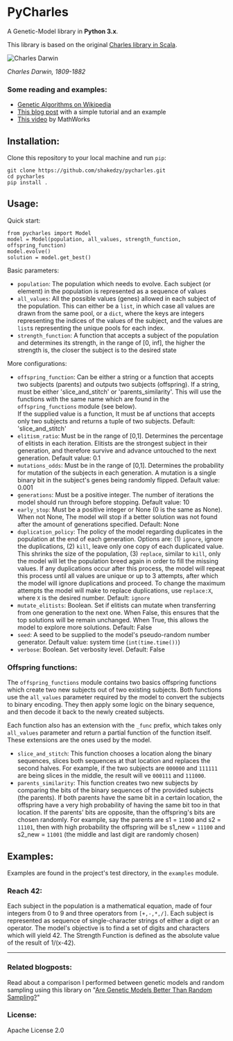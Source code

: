 # PyCharles
A Genetic-Model library in **Python 3.x**. 

This library is based on the original [Charles library in Scala](https://github.com/shakedzy/charles).

![Charles Darwin](https://i.guim.co.uk/img/media/83381c9b4b97c3eefd1c6f67cd32f819e22fab80/60_206_3398_4246/master/3398.jpg?w=300&q=55&auto=format&usm=12&fit=max&s=d3ece4b003774449dc14053a243597a9)

_Charles Darwin, 1809-1882_

### Some reading and examples:
* [Genetic Algorithms on Wikipedia](https://en.wikipedia.org/wiki/Genetic_algorithm)
* [This blog post](https://burakkanber.com/blog/machine-learning-genetic-algorithms-part-1-javascript/) with a simple tutorial and an example
* [This video](https://www.mathworks.com/videos/what-is-a-genetic-algorithm-100904.html) by MathWorks

## Installation:
Clone this repository to your local machine and run `pip`:
```
git clone https://github.com/shakedzy/pycharles.git
cd pycharles
pip install .
```

## Usage:
Quick start:
```
from pycharles import Model
model = Model(population, all_values, strength_function, offspring_function)
model.evolve()
solution = model.get_best()
```
Basic parameters:
* `population`: The population which needs to evolve. Each subject (or element) in the
 population is represented as a sequence of values
* `all_values`: All the possible values (genes) allowed in each subject of the population. This can either
be a `list`, in which case all values are drawn from the same pool, or a `dict`, where the keys are integers
representing the indices of the values of the subject, and the values are `list`s representing the unique 
pools for each index.
* `strength_function`: A function that accepts a subject of the population and determines 
 its strength, in the range of [0, inf], the higher the strength is, the closer the subject is to the 
 desired state

More configurations:
* `offspring_function`: Can be either a string or a function that accepts two subjects (parents) 
 and outputs two subjects (offspring). If a string, must be either 'slice_and_stitch' or 'parents_similarity'.
 This will use the functions with the same name which are found in the `offspring_functions` module (see below).  
 If the supplied value is a function, It must be af unctions that accepts only two subjects and returns a tuple of
 two subjects. Default: 'slice_and_stitch'
* `elitism_ratio`: Must be in the range of [0,1]. Determines the percentage of elitists in each 
 iteration. Elitists are the strongest subject in their generation, and therefore survive and advance 
 untouched to the next generation. Default value: 0.1
* `mutations_odds`: Must be in the range of [0,1]. Determines the probability for mutation of 
 the subjects in each generation. A mutation is a single binary bit in the subject's genes being randomly
 flipped. Default value: 0.001 
* `generations`: Must be a positive integer. The number of iterations the model should run through
 before stopping. Default value: 10
* `early_stop`: Must be a positive integer or None (0 is the same as None). When not None, The model
 will stop if a better solution was not found after the amount of generations specified. Default: None
* `duplication_policy`: The policy of the model regarding duplicates in the population at the end of 
 each generation. Options are: (1) `ignore`, ignore the duplications, (2) `kill`, leave only one copy of
 each duplicated value. This shrinks the size of the population, (3) `replace`, similar to `kill`, only
 the model will let the population breed again in order to fill the missing values. If any duplications occur
 after this process, the model will repeat this process until all values are unique or up to 3 attempts, after
 which the model will ignore duplications and proceed. To change the maximum attempts the model will make to
 replace duplications, use `replace:X`, where `X` is the desired number. Default: `ignore` 
* `mutate_elitists`: Boolean. Set if elitists can mutate when transferring from one generation to
 the next one. When False, this ensures that the top solutions will be remain unchanged. When True, this
  allows the model to explore more solutions. Default: False
* `seed`: A seed to be supplied to the model's pseudo-random number generator. Default value:
 system time (`int(time.time())`)
* `verbose`: Boolean. Set verbosity level. Default: False

### Offspring functions:
The `offspring_functions` module contains two basics offspring functions which create two new subjects out of
two existing subjects. Both functions use the `all_values` parameter required by the model to convert the 
subjects to binary encoding. They then apply some logic on the binary sequence, and then decode it back to the
newly created subjects.  

Each function also has an extension with the `_func` prefix, which takes only `all_values` parameter 
and return a partial function of the function itself. These extensions are the ones used by the model.

* `slice_and_stitch`: This function chooses a location along the binary sequences, slices both sequences at that
 location and replaces the second halves. For example, if the two subjects are `000000` and `111111` are being 
 slices in the middle, the result will ve `000111` and `111000`. 
* `parents_similarity`: This function creates two new subjects by comparing the bits of the binary sequences of the
 provided subjects (the parents). If both parents have the same bit in a certain location, the offspring have a very 
 high probability of having the same bit too in that location. If the parents' bits are opposite, than the offspring's 
 bits are chosen randomly. For example, say the parents are s1 = `11000` and s2 = `11101`, then with high probability
 the offspring will be s1_new = `11100` and s2_new = `11001` (the middle and last digit are randomly chosen)
 
## Examples:
Examples are found in the project's test directory, in the `examples` module.

### Reach 42:
Each subject in the population is a mathematical equation, made of four integers from 0 to 9 and three
operators from `[+,-,*,/]`. Each subject is represented as sequence of single-character strings of either
a digit or an operator. The model's objective is to find a set of digits and characters which will
yield 42. The Strength Function is defined as the absolute value of the result of 1/(x-42).

---------------------

### Related blogposts:
Read about a comparison I performed between genetic models and random sampling using this library on "[Are Genetic Models Better Than Random Sampling?](https://medium.com/@shakedzy/are-genetic-models-better-than-random-sampling-8c678002d392)"

### License:
Apache License 2.0
